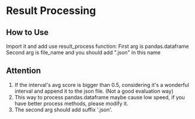 # Result Processing

## How to Use
Import it and add use result\_process function:
First arg is pandas.dataframe
Second arg is file\_name and you should add ".json" in this name

## Attention
1. If the interval's avg score is bigger than 0.5, considering it's a wonderful interval and append it to the json file. (Not a good evaluation way)
2. This way to process pandas.dataframe maybe cause low speed, if you have better process methods, please modify it.
3. The second arg should add suffix '.json'.

